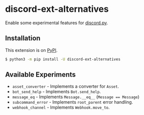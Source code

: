 # discord-ext-alternatives
Enable some experimental features for [discord.py](https://github.com/Rapptz/discord.py/).

## Installation

This extension is on [PyPI](https://pypi.org/project/discord-ext-alternatives/).

```sh
$ python3 -m pip install -U discord-ext-alternatives
```

## Available Experiments

- `asset_converter` - Implements a converter for ``Asset``.
- `bot_send_help` - Implements `Bot.send_help`.
- `message_eq` - Implements `Message.__eq__` (`Message == Message`)
- `subcommand_error` - Implements `root_parent` error handling.
- `webhook_channel` - Implements `Webhook.move_to`.
